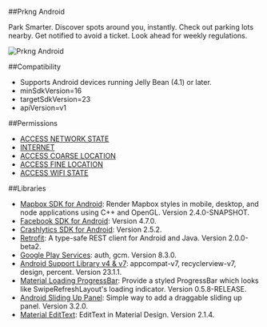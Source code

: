 ##Prkng Android

Park Smarter. Discover spots around you, instantly. Check out parking lots nearby. Get notified to avoid a ticket. Look ahead for weekly regulations.

![Prkng Android](https://github.com/ArnaudA/prkng-android/raw/master/prkng-project/prkng/src/main/web_hi_res_512.png)

##Compatibility
* Supports Android devices running Jelly Bean (4.1) or later.
* minSdkVersion=16
* targetSdkVersion=23
* apiVersion=v1

##Permissions
* [ACCESS NETWORK STATE](http://developer.android.com/reference/android/Manifest.permission.html#ACCESS_NETWORK_STATE)
* [INTERNET](http://developer.android.com/reference/android/Manifest.permission.html#INTERNET)
* [ACCESS COARSE LOCATION](http://developer.android.com/reference/android/Manifest.permission.html#ACCESS_COARSE_LOCATION)
* [ACCESS FINE LOCATION](http://developer.android.com/reference/android/Manifest.permission.html#ACCESS_FINE_LOCATION)
* [ACCESS WIFI STATE](http://developer.android.com/reference/android/Manifest.permission.html#ACCESS_WIFI_STATE)

##Libraries
* [Mapbox SDK for Android](https://github.com/mapbox/mapbox-gl-native): Render Mapbox styles in mobile, desktop, and node applications using C++ and OpenGL. Version 2.4.0-SNAPSHOT.
* [Facebook SDK for Android](https://developers.facebook.com/docs/android/): Version 4.7.0.
* [Crashlytics SDK for Android](https://fabric.io/kits/android/crashlytics/summary): Version 2.5.2.
* [Retrofit](http://square.github.io/retrofit/): A type-safe REST client for Android and Java. Version 2.0.0-beta2.
* [Google Play Services](http://developer.android.com/google/play-services/): auth, gcm. Version 8.3.0.
* [Android Support Library v4 &amp; v7](http://developer.android.com/tools/support-library/): appcompat-v7, recyclerview-v7, design, percent. Version 23.1.1.
* [Material Loading ProgressBar](): Provide a styled ProgressBar which looks like SwipeRefreshLayout's loading indicator. Version 0.5.8-RELEASE.
* [Android Sliding Up Panel](https://github.com/umano/AndroidSlidingUpPanel): Simple way to add a draggable sliding up panel. Version 3.2.0.
* [Material EditText](https://github.com/rengwuxian/MaterialEditText): EditText in Material Design. Version 2.1.4.

